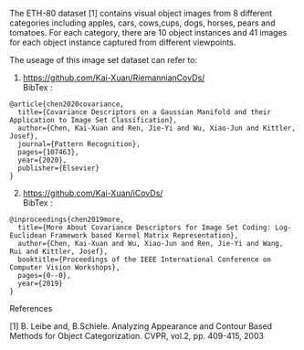 The ETH-80 dataset [1] contains visual object images from 8 different categories including apples, cars, cows,cups, dogs, horses, pears and tomatoes. For each category, there are 10 object instances and 41 images for each object instance captured from different viewpoints.  

The useage of this image set dataset can refer to:

1. https://github.com/Kai-Xuan/RiemannianCovDs/  
BibTex : 
```
@article{chen2020covariance,
  title={Covariance Descriptors on a Gaussian Manifold and their Application to Image Set Classification},
  author={Chen, Kai-Xuan and Ren, Jie-Yi and Wu, Xiao-Jun and Kittler, Josef},
  journal={Pattern Recognition},
  pages={107463},
  year={2020},
  publisher={Elsevier}
}
```

2. https://github.com/Kai-Xuan/iCovDs/  
BibTex : 
```
@inproceedings{chen2019more,
  title={More About Covariance Descriptors for Image Set Coding: Log-Euclidean Framework based Kernel Matrix Representation},
  author={Chen, Kai-Xuan and Wu, Xiao-Jun and Ren, Jie-Yi and Wang, Rui and Kittler, Josef},
  booktitle={Proceedings of the IEEE International Conference on Computer Vision Workshops},
  pages={0--0},
  year={2019}
}
```




References  

[1] B. Leibe and, B.Schiele. Analyzing Appearance and Contour Based Methods for Object Categorization. CVPR, vol.2, pp. 409-415, 2003
